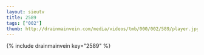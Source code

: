 ```yaml
--- 
layout: sieutv
title: 2589
tags: ["002"]
thumb: http://drainmainvein.com/media/videos/tmb/000/002/589/player.jpg
---
```

{% include drainmainvein key="2589" %} 
